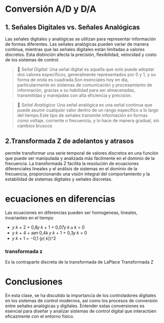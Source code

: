 # Conversión A/D y D/A
## 1. Señales Digitales vs. Señales Analógicas
Las señales digitales y analógicas se utilizan para representar información de formas diferentes. Las señales analógicas pueden variar de manera continua, mientras que las señales digitales están limitadas a valores discretos. Esta distinción afecta la precisión, flexibilidad, velocidad y costo de los sistemas de control.

>🔑 *Señal Digital:* Una señal digital es aquella que solo puede adoptar dos valores específicos, generalmente representados por 0 y 1, y su forma de onda es cuadrada.Son esenciales hoy en día, particularmente en sistemas de comunicación y procesamiento de información, gracias a su habilidad para ser almacenadas, transmitidas y manejadas con alta eficiencia y precisión.

>🔑 *Señal Analógica:* Una señal analógica es una señal continua que puede asumir cualquier valor dentro de un rango específico a lo largo del tiempo.Este tipo de señales transmite información en formas como voltaje, corriente o frecuencia, y lo hace de manera gradual, sin cambios bruscos

## 2.Transformada Z de adelantos y atrasos
permite transformar una serie temporal de valores discretos en una función que puede ser manipulada y analizada más fácilmente en el dominio de la frecuencia. La transformada Z facilita la resolución de ecuaciones diferenciales lineales y el análisis de sistemas en el dominio de la frecuencia, proporcionando una visión integral del comportamiento y la estabilidad de sistemas digitales y señales discretas.

# ecuaciones en diferencias
Las ecuaciones en diferencias pueden ser homogeneas,
lineales, invariantes en el tiempo
* 𝑦 𝑘 + 2 + 0,8𝑦 𝑘 + 1 + 0,07𝑦 𝑘 𝑢 𝑘 = 0
* 𝑦 𝑘 + 4 + 𝑠𝑒𝑛 0,4𝑘 𝑦 𝑘 + 1 + 0,3𝑦 𝑘 = 0
* 𝑦 𝑘 + 1 = −0,1 (𝑦( 𝑘))^2

### transformada z
Es la contraparte discreta de la transformada de LaPlace
Transformada Z

# Conclusiones
En esta clase, se ha discutido la importancia de los controladores digitales en los sistemas de control modernos, así como los procesos de conversión entre señales analógicas y digitales. Entender estas conversiones es esencial para diseñar y analizar sistemas de control digital que interactúen eficazmente con el entorno físico.

